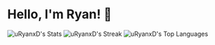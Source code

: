 # Hello, I'm Ryan! 👋

![uRyanxD's Stats](https://github-readme-stats.vercel.app/api?username=uRyanxD&theme=dracula&show_icons=true&hide_border=true&count_private=true)
![uRyanxD's Streak](https://github-readme-streak-stats.herokuapp.com/?user=uRyanxD&theme=dracula&hide_border=true)
![uRyanxD's Top Languages](https://github-readme-stats.vercel.app/api/top-langs/?username=uRyanxD&theme=dracula&show_icons=true&hide_border=true&layout=compact)
